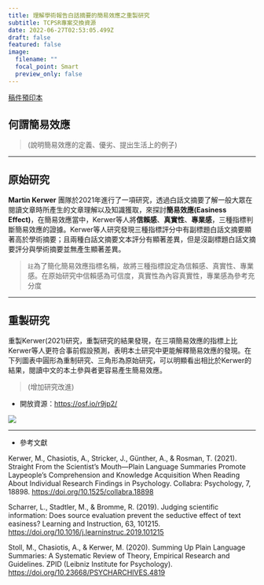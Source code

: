```yaml
---
title: 理解學術報告白話摘要的簡易效應之重製研究
subtitle: TCPSR專案交換資源
date: 2022-06-27T02:53:05.499Z
draft: false
featured: false
image:
  filename: ""
  focal_point: Smart
  preview_only: false
---
```

[稿件預印本](https://psyarxiv.com/uge6k/)

## 何謂簡易效應

> (說明簡易效應的定義、優劣、提出生活上的例子)

- - -

## 原始研究

**Martin Kerwer** 團隊於2021年進行了一項研究，透過白話文摘要了解一般大眾在閱讀文章時所產生的文章理解以及知識獲取，來探討**簡易效應(Easiness Effect)**，在簡易效應當中，Kerwer等人將**信賴感**、**真實性**、**專業感**，三種指標判斷簡易效應的證據。Kerwer等人研究發現三種指標評分中有副標題白話文摘要顯著高於學術摘要；且兩種白話文摘要文本評分有顯著差異，但是沒副標題白話文摘要評分與學術摘要並無產生顯著差異。

> `註`為了簡化簡易效應指標名稱，故將三種指標設定為信賴感、真實性、專業感。在原始研究中信賴感為可信度，真實性為內容真實性，專業感為參考充分度

- - -

## 重製研究

重製Kerwer(2021)研究，重製研究的結果發現，在三項簡易效應的指標上比Kerwer等人更符合事前假設預測，表明本土研究中更能解釋簡易效應的發現。在下列圖表中圓形為重制研究、三角形為原始研究，可以明顯看出相比於Kerwer的結果，閱讀中文的本土參與者更容易產生簡易效應。

> (增加研究改進)

* 開放資源：https://osf.io/r9jp2/
    

![](https://i.imgur.com/inEmbPs.png)

- - -

* 參考文獻

Kerwer, M., Chasiotis, A., Stricker, J., Günther, A., & Rosman, T. (2021). Straight From the Scientist’s Mouth—Plain Language Summaries Promote Laypeople’s Comprehension and Knowledge Acquisition When Reading About Individual Research Findings in Psychology. Collabra: Psychology, 7, 18898. https://doi.org/10.1525/collabra.18898

Scharrer, L., Stadtler, M., & Bromme, R. (2019). Judging scientific information: Does source evaluation prevent the seductive effect of text easiness? Learning and Instruction, 63, 101215. https://doi.org/10.1016/j.learninstruc.2019.101215

Stoll, M., Chasiotis, A., & Kerwer, M. (2020). Summing Up Plain Language Summaries: A Systematic Review of Theory, Empirical Research and Guidelines. ZPID (Leibniz Institute for Psychology). https://doi.org/10.23668/PSYCHARCHIVES.4819